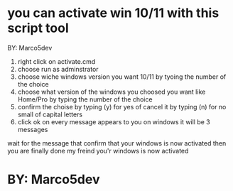 # you can activate win 10/11 with this script tool
BY: Marco5dev

1. right click on activate.cmd
2. choose run as adminstrator
3. choose wiche windows version you want 10/11 by tyoing the number of the choice
3. choose what version of the windows you choosed you want like Home/Pro by typing the number of the choice
4. confirm the choise by typing (y) for yes of cancel it by typing (n) for no small of capital letters
5. click ok on every message appears to you on windows it will be 3 messages

wait for the message that confirm that your windows is now activated 
                            then
you are finally done my freind you'r windows is now activated
# BY: Marco5dev
